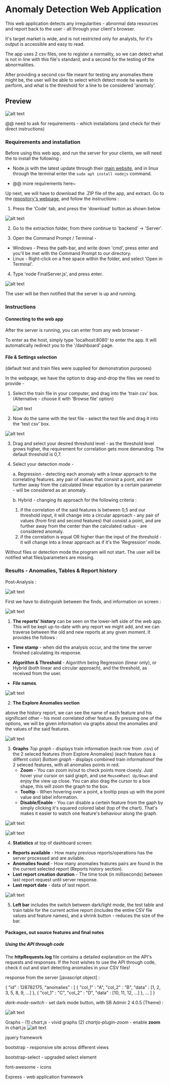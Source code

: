 # Anomaly Detection Web Application

This web application detects any irregularities - abnormal data resources and report back to the user - all through your client's browser. 

It's target market is wide, and is not restricted only for analysts, for it's output is accessible and easy to read.

The app uses 2 csv files, one to register a normality, so we can detect what is not in line with this file's standard, and a second for the testing of the abnormalities.

After providing a second csv file meant for testing any anomalies there might be, the user will be able to select which detect mode he wants to perform, and what is the threshold for a line to be considered 'anomaly'.

## Preview 

![alt text](https://github.com/eladoni1/Pictures-for-WebAPP-Anomaly-Detector/blob/main/dashboard_darkmode.PNG?raw=true)


@@ need to ask for requirements - which installations (and check for their direct instructions)

### Requirements and installation

Before using this web app, and run the server for your clients, we will need the to install the following :

 - Node.js with the latest update through their [main website](https://nodejs.org/), and in linux through the terminal enter the ``` sudo apt install nodejs ``` command.
   
 - @@ more requirements here~
 


Up next, we will have to download the .ZIP file of the app, and extract. Go to the [repository's webpage](https://github.com/itayYaakov/AnomalyDetectionWebAPP), and follow the instructions :

1. Press the 'Code' tab, and press the 'download' button as shown below

![alt text](https://github.com/eladoni1/Pictures-for-WebAPP-Anomaly-Detector/blob/main/codeANDdownloadPressNumberedShorter.png?raw=true)

2. Go to the extraction folder, from there continue to 'backend' -> 'Server'.

3. Open the Command Prompt / Terminal -
 - Windows - Press the path-bar, and write down 'cmd', press enter and you'll be met with the Command Prompt to our directory.
 - Linux - Right-click on a free space within the folder, and select 'Open in Terminal'.

4. Type 'node FinalServer.js', and press enter.

![alt text](https://github.com/eladoni1/Pictures-for-WebAPP-Anomaly-Detector/blob/main/cmdPressEnter2.PNG?raw=true)

The user will be then notified that the server is up and running. 

### Instructions

#### Connecting to the web app

After the server is running, you can enter from any web browser -

To enter as the host, simply type 'localhost:8080' to enter the app. It will automatically redirect you to the '/dashboard' page.


#### File & Settings selection 

(default test and train files were supplied for demonstration purposes)

In the webpage, we have the option to drag-and-drop the files we need to provide -

1. Select the train file in your computer, and drag into the 'train csv' box. (Alternative - choose it with 'Browse file' option)
   
   ![alt text](https://github.com/eladoni1/Pictures-for-WebAPP-Anomaly-Detector/blob/main/dragAndDropTrain.png?raw=true)
   
2. Now do the same with the test file - select the test file and drag  it into the 'test csv' box.

![alt text](https://github.com/eladoni1/Pictures-for-WebAPP-Anomaly-Detector/blob/main/dragAndDropTest.png?raw=true)
   
3. Drag and select your desired threshold level - as the threshold level grows higher, the requirement for correlation gets more demanding. The default threshold is 0,7.
   
4. Select your detection mode -
   
   a. Regression - detecting each anomaly with a linear approach to the correlating features. any pair of values that consist a point, and are further away from the calculated linear equation by a certain parameter - will be considered as an anomaly.
   
   b. Hybrid - changing its approach for the following criteria :
   1)  if the correlation of the said features is between 0,5 and our threshold input, it will change into a circular approach - any pair of values (from first and second features) that consist a point, and are further away from the center than the calculated radius - are considered anomaly.
   2)  if the correlation is equal OR higher than the input of the threshold - it will change into a linear approach as if it's the 'Regression' mode.

Without files or detection mode the program will not start. The user will be notified what files/parameters are missing.

### Results - Anomalies, Tables & Report history

Post-Analysis :

![alt text](https://github.com/eladoni1/Pictures-for-WebAPP-Anomaly-Detector/blob/main/dashboard_darkmode2.png?raw=true)

First we have to distinguish between the finds, and information on screen :

![alt text](https://github.com/eladoni1/Pictures-for-WebAPP-Anomaly-Detector/blob/main/historyReport.PNG?raw=true)

1) **The reports' history**
can be seen on the lower-left side of the web app. This will be kept up-to-date with any report we might add, and we can traverse between the old and new reports at any given moment. It provides the follows :

 - **Time stamp** - when did the analysis occur, and the time the server finished calculating its response.
   
 - **Algorithm & Threshold** - Algorithm being Regression (linear only), or Hybrid (both linear and circular approach), and the threshold, as received from the user.
   
 - **File names**.

![alt text](https://github.com/eladoni1/Pictures-for-WebAPP-Anomaly-Detector/blob/main/EXPLOREaNOMALIES.PNG?raw=true)

2) **The Explore Anomalies section**

above the history report, we can see the name of each feature and his significant other - his most correlated other feature. By pressing one of the options, we will be given information via graphs about the anomalies and the values of the said features.

![alt text](https://github.com/eladoni1/Pictures-for-WebAPP-Anomaly-Detector/blob/main/valuesOnGraph.PNG?raw=true)

3) **Graphs**
*Top graph* - displays train information (each row from .csv) of the 2 seleced features (from Explore Anomalies) (each feature has a differnt color)
*Bottom graph* - displays combined train informationof the 2 seleced features, with all anomalies points in red.
   - **Zoom** - You can zoom in/out to check points more cloesly. Just hover your cursor on said graph, and use  ``` MouseWheel Up/Down ``` and enjoy the view up close. You can also drag the cursor to a box shape, this will zoom the graph to the box.
   - **Tooltip** -  When hovering over a point, a tooltip pops up with the point value and label information.
   - **Disable/Enable** - You can disable a certein feature from the gaph by simply clicking it's squared colored label (top of the chart). That's makes it easier to watch one feature's behaviour along the graph.

![alt text](https://github.com/eladoni1/Pictures-for-WebAPP-Anomaly-Detector/blob/main/linearAndAnomalies.PNG?raw=true)

![alt text](https://github.com/eladoni1/Pictures-for-WebAPP-Anomaly-Detector/blob/main/dashboardTop.PNG?raw=true)

4) **Statistics**
at top of dashboard screen:
 - **Reports available** - How many previous reports/operations has the server processed and are avilable.
 - **Anomalies found** - How many anomalies features pairs are found in the the current selected report (Reports history section).
 - **Last report creation duration** - The time took (in milliseconds) between last report request until server response.
 - **Last report date** - data of last report.

![alt text](https://github.com/eladoni1/Pictures-for-WebAPP-Anomaly-Detector/blob/main/leftBar.PNG?raw=true)

5) **Left bar**
includes the switch between dark/light mode, the test table and train table for the current active report (includes the entire CSV file values and feature names), and a shrink button - reduces the size of the bar.

#### Packages, out source features and final notes


##### Using the API through code

The **httpRequests.log** file contains a detailed explanation on the API's requests and responses.
If the host wishes to use the API through code, check it out and start detecting anomalies in your CSV files!

response from the server [javascript object] : 

{
    "id" : 128782175,
    "anomalies" : [
    {
        "col_1" : "A",
        "col_2" : "B",
        "data" : [1, 2, 3, 5, 8, 9, ...]
    },
    {
        "col_1" : "C",
        "col_2" : "D",
        "data" : [10, 11, 12, ...]
    },
    ...
    ]
}

*dark-mode-switch* - set dark mode button, with SB Admin 2 4.0.5 (Theme) : 

![alt text](https://github.com/eladoni1/Pictures-for-WebAPP-Anomaly-Detector/blob/main/dashboard_darkmode.PNG?raw=true)

Graphs - (1) *chart.js* - vivid graphs (2) *chartjs-plugin-zoom* - enable **zoom** in chart.js
![alt text](https://github.com/eladoni1/Pictures-for-WebAPP-Anomaly-Detector/blob/main/graphs.png?raw=true)

jquery framework

bootstrap - responsive site across different views

bootstrap-select - upgraded select element

font-awesome - icons

Express - web application framework

